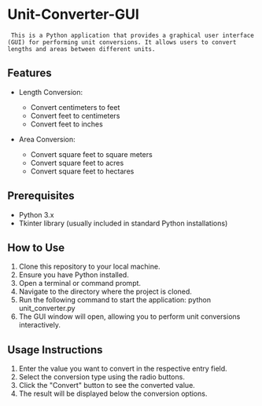 # Unit-Converter-GUI
     This is a Python application that provides a graphical user interface (GUI) for performing unit conversions. It allows users to convert lengths and areas between different units.

## Features

- Length Conversion:
  - Convert centimeters to feet
  - Convert feet to centimeters
  - Convert feet to inches

- Area Conversion:
  - Convert square feet to square meters
  - Convert square feet to acres
  - Convert square feet to hectares

## Prerequisites

- Python 3.x
- Tkinter library (usually included in standard Python installations)

## How to Use

1. Clone this repository to your local machine.
2. Ensure you have Python installed.
3. Open a terminal or command prompt.
4. Navigate to the directory where the project is cloned.
5. Run the following command to start the application:
          python unit_converter.py
6. The GUI window will open, allowing you to perform unit conversions interactively.

## Usage Instructions

1. Enter the value you want to convert in the respective entry field.
2. Select the conversion type using the radio buttons.
3. Click the "Convert" button to see the converted value.
4. The result will be displayed below the conversion options.
